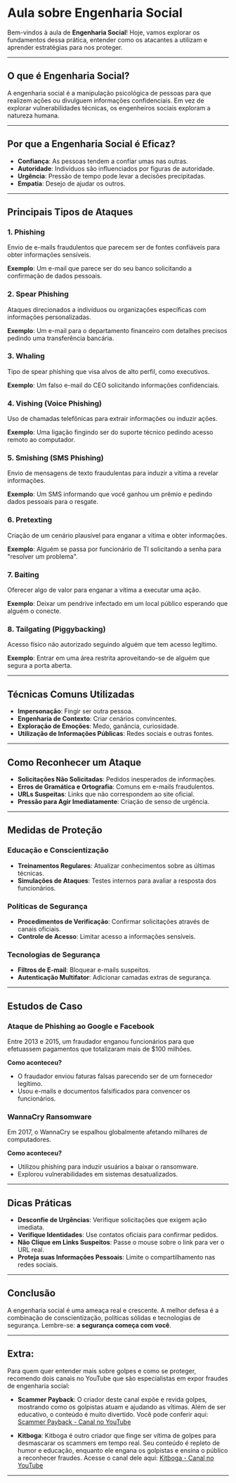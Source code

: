# Aula sobre Engenharia Social

Bem-vindos à aula de **Engenharia Social**! Hoje, vamos explorar os fundamentos dessa prática, entender como os atacantes a utilizam e aprender estratégias para nos proteger.

---

## O que é Engenharia Social?

A engenharia social é a manipulação psicológica de pessoas para que realizem ações ou divulguem informações confidenciais. Em vez de explorar vulnerabilidades técnicas, os engenheiros sociais exploram a natureza humana.

---

## Por que a Engenharia Social é Eficaz?

- **Confiança**: As pessoas tendem a confiar umas nas outras.
- **Autoridade**: Indivíduos são influenciados por figuras de autoridade.
- **Urgência**: Pressão de tempo pode levar a decisões precipitadas.
- **Empatia**: Desejo de ajudar os outros.

---

## Principais Tipos de Ataques

### 1. Phishing

Envio de e-mails fraudulentos que parecem ser de fontes confiáveis para obter informações sensíveis.

**Exemplo**: Um e-mail que parece ser do seu banco solicitando a confirmação de dados pessoais.

### 2. Spear Phishing

Ataques direcionados a indivíduos ou organizações específicas com informações personalizadas.

**Exemplo**: Um e-mail para o departamento financeiro com detalhes precisos pedindo uma transferência bancária.

### 3. Whaling

Tipo de spear phishing que visa alvos de alto perfil, como executivos.

**Exemplo**: Um falso e-mail do CEO solicitando informações confidenciais.

### 4. Vishing (Voice Phishing)

Uso de chamadas telefônicas para extrair informações ou induzir ações.

**Exemplo**: Uma ligação fingindo ser do suporte técnico pedindo acesso remoto ao computador.

### 5. Smishing (SMS Phishing)

Envio de mensagens de texto fraudulentas para induzir a vítima a revelar informações.

**Exemplo**: Um SMS informando que você ganhou um prêmio e pedindo dados pessoais para o resgate.

### 6. Pretexting

Criação de um cenário plausível para enganar a vítima e obter informações.

**Exemplo**: Alguém se passa por funcionário de TI solicitando a senha para "resolver um problema".

### 7. Baiting

Oferecer algo de valor para enganar a vítima a executar uma ação.

**Exemplo**: Deixar um pendrive infectado em um local público esperando que alguém o conecte.

### 8. Tailgating (Piggybacking)

Acesso físico não autorizado seguindo alguém que tem acesso legítimo.

**Exemplo**: Entrar em uma área restrita aproveitando-se de alguém que segura a porta aberta.

---

## Técnicas Comuns Utilizadas

- **Impersonação**: Fingir ser outra pessoa.
- **Engenharia de Contexto**: Criar cenários convincentes.
- **Exploração de Emoções**: Medo, ganância, curiosidade.
- **Utilização de Informações Públicas**: Redes sociais e outras fontes.

---

## Como Reconhecer um Ataque

- **Solicitações Não Solicitadas**: Pedidos inesperados de informações.
- **Erros de Gramática e Ortografia**: Comuns em e-mails fraudulentos.
- **URLs Suspeitas**: Links que não correspondem ao site oficial.
- **Pressão para Agir Imediatamente**: Criação de senso de urgência.

---

## Medidas de Proteção

### Educação e Conscientização

- **Treinamentos Regulares**: Atualizar conhecimentos sobre as últimas técnicas.
- **Simulações de Ataques**: Testes internos para avaliar a resposta dos funcionários.

### Políticas de Segurança

- **Procedimentos de Verificação**: Confirmar solicitações através de canais oficiais.
- **Controle de Acesso**: Limitar acesso a informações sensíveis.

### Tecnologias de Segurança

- **Filtros de E-mail**: Bloquear e-mails suspeitos.
- **Autenticação Multifator**: Adicionar camadas extras de segurança.

---

## Estudos de Caso

### Ataque de Phishing ao Google e Facebook

Entre 2013 e 2015, um fraudador enganou funcionários para que efetuassem pagamentos que totalizaram mais de \$100 milhões.

**Como aconteceu?**

- O fraudador enviou faturas falsas parecendo ser de um fornecedor legítimo.
- Usou e-mails e documentos falsificados para convencer os funcionários.

### WannaCry Ransomware

Em 2017, o WannaCry se espalhou globalmente afetando milhares de computadores.

**Como aconteceu?**

- Utilizou phishing para induzir usuários a baixar o ransomware.
- Explorou vulnerabilidades em sistemas desatualizados.

---

## Dicas Práticas

- **Desconfie de Urgências**: Verifique solicitações que exigem ação imediata.
- **Verifique Identidades**: Use contatos oficiais para confirmar pedidos.
- **Não Clique em Links Suspeitos**: Passe o mouse sobre o link para ver o URL real.
- **Proteja suas Informações Pessoais**: Limite o compartilhamento nas redes sociais.

---

## Conclusão

A engenharia social é uma ameaça real e crescente. A melhor defesa é a combinação de conscientização, políticas sólidas e tecnologias de segurança. Lembre-se: **a segurança começa com você**.

---

## Extra:

Para quem quer entender mais sobre golpes e como se proteger, recomendo dois canais no YouTube que são especialistas em expor fraudes de engenharia social:

- **Scammer Payback**: O criador deste canal expõe e revida golpes, mostrando como os golpistas atuam e ajudando as vítimas. Além de ser educativo, o conteúdo é muito divertido. Você pode conferir aqui: [Scammer Payback - Canal no YouTube](https://www.youtube.com/@ScammerPayback)

- **Kitboga**: Kitboga é outro criador que finge ser vítima de golpes para desmascarar os scammers em tempo real. Seu conteúdo é repleto de humor e educação, enquanto ele engana os golpistas e ensina o público a reconhecer fraudes. Acesse o canal dele aqui: [Kitboga - Canal no YouTube](https://www.youtube.com/channel/UCm22FAXZMw1BaWeFszZxUKw)

---
